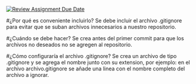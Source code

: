 [![Review Assignment Due Date](https://classroom.github.com/assets/deadline-readme-button-22041afd0340ce965d47ae6ef1cefeee28c7c493a6346c4f15d667ab976d596c.svg)](https://classroom.github.com/a/kl-E8VQf)


#¿Por qué es conveniente incluirlo?
Se debe incluir el archivo .gitignore para evitar que se suban archivos innecesarios a nuestro repositorio.

#¿Cuándo se debe hacer?
Se crea antes del primer commit para que los archivos no deseados no se agregen al repositorio.

#¿Cómo configuraría el archivo .gitignore?
Se crea un archivo de tipo .gitignore y se agrega el nombre junto con su extension, por ejemplo:
en el archivo archivo.gitignore se añade una linea con el nombre completo del archivo a ignorar.